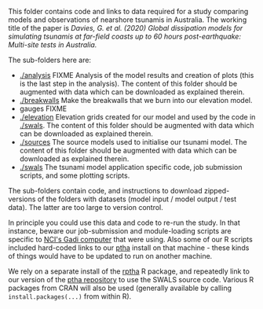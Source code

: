 This folder contains code and links to data required for a study comparing models and observations of nearshore tsunamis in Australia. The working title of the paper is *Davies, G. et al. (2020) Global dissipation models for simulating tsunamis at far-field coasts up to 60 hours post-earthquake: Multi-site tests in Australia.*

The sub-folders here are:

* [./analysis](./analysis) FIXME Analysis of the model results and creation of plots (this is the last step in the analysis). The content of this folder should be augmented with data which can be downloaded as explained therein. 
* [./breakwalls](./breakwalls) Make the breakwalls that we burn into our elevation model.
* gauges FIXME
* [./elevation](./elevation) Elevation grids created for our model and used by the code in [./swals](./swals). The content of this folder should be augmented with data which can be downloaded as explained therein.
* [./sources](./sources) The source models used to initialise our tsunami model. The content of this folder should be augmented with data which can be downloaded as explained therein.
* [./swals](./swals) The tsunami model application specific code, job submission scripts, and some plotting scripts. 

The sub-folders contain code, and instructions to download zipped-versions of the folders with datasets (model input / model output / test data). The latter are too large to version control. 

In principle you could use this data and code to re-run the study. In that instance, beware our job-submission and module-loading scripts are specific to [NCI's Gadi computer](https://nci.org.au/our-systems/hpc-systems) that were using. Also some of our R scripts included hard-coded links to our [ptha](https://github.com/GeoscienceAustralia/ptha) install on that machine - these kinds of things would have to be updated to run on another machine.

We rely on a separate install of the [rptha](https://github.com/GeoscienceAustralia/ptha/tree/master/R) R package, and repeatedly link to our version of the [ptha repository](https://github.com/GeoscienceAustralia/ptha) to use the SWALS source code. Various R packages from CRAN will also be used (generally available by calling `install.packages(...)` from within R).
